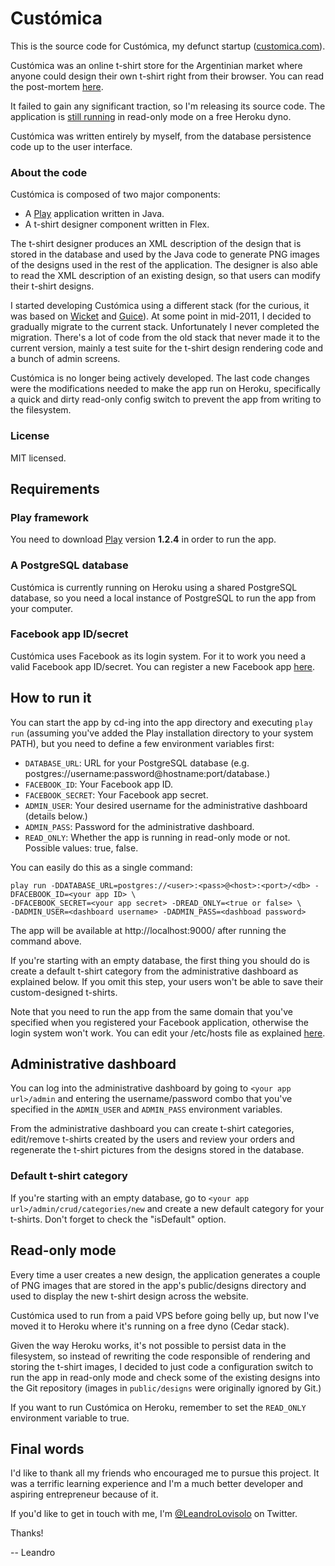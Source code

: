 # Custómica #

This is the source code for Custómica, my defunct startup ([customica.com](http://customica.com)).

Custómica was an online t-shirt store for the Argentinian market where anyone could design their own t-shirt right from their browser. You can read the post-mortem [here](http://leandro.me/posts/i-am-open-sourcing-my-defunct-startup-customica/).

It failed to gain any significant traction, so I'm releasing its source code. The application is [still running](http://customica.com) in read-only mode on a free Heroku dyno.

Custómica was written entirely by myself, from the database persistence code up to the user interface.

### About the code ###

Custómica is composed of two major components:

* A [Play](http://www.playframework.org/) application written in Java.
* A t-shirt designer component written in Flex.

The t-shirt designer produces an XML description of the design that is stored in the database and used by the Java code to generate PNG images of the designs used in the rest of the application. The designer is also able to read the XML description of an existing design, so that users can modify their t-shirt designs.

I started developing Custómica using a different stack (for the curious, it was based on [Wicket](http://wicket.apache.org/) and [Guice](http://code.google.com/p/google-guice/)). At some point in mid-2011, I decided to gradually migrate to the current stack. Unfortunately I never completed the migration. There's a lot of code from the old stack that never made it to the current version, mainly a test suite for the t-shirt design rendering code and a bunch of admin screens.

Custómica is no longer being actively developed. The last code changes were the modifications needed to make the app run on Heroku, specifically a quick and dirty read-only config switch to prevent the app from writing to the filesystem.

### License ###

MIT licensed.

## Requirements ##

### Play framework ###

You need to download [Play](http://www.playframework.org/) version **1.2.4** in order to run the app.

### A PostgreSQL database ###

Custómica is currently running on Heroku using a shared PostgreSQL database, so you need a local instance of PostgreSQL to run the app from your computer.

### Facebook app ID/secret ###

Custómica uses Facebook as its login system. For it to work you need a valid Facebook app ID/secret. You can register a new Facebook app [here](https://developers.facebook.com/).

## How to run it ##

You can start the app by cd-ing into the app directory and executing `play run` (assuming you've added the Play installation directory to your system PATH), but you need to define a few environment variables first:

* `DATABASE_URL`: URL for your PostgreSQL database (e.g. postgres://username:password@hostname:port/database.)
* `FACEBOOK_ID`: Your Facebook app ID.
* `FACEBOOK_SECRET`: Your Facebook app secret.
* `ADMIN_USER`: Your desired username for the administrative dashboard (details below.)
* `ADMIN_PASS`: Password for the administrative dashboard.
* `READ_ONLY`: Whether the app is running in read-only mode or not. Possible values: true, false.

You can easily do this as a single command:

```
play run -DDATABASE_URL=postgres://<user>:<pass>@<host>:<port>/<db> -DFACEBOOK_ID=<your app ID> \
-DFACEBOOK_SECRET=<your app secret> -DREAD_ONLY=<true or false> \
-DADMIN_USER=<dashboard username> -DADMIN_PASS=<dashboad password>
```

The app will be available at http://localhost:9000/ after running the command above.

If you're starting with an empty database, the first thing you should do is create a default t-shirt category from the administrative dashboard as explained below. If you omit this step, your users won't be able to save their custom-designed t-shirts.

Note that you need to run the app from the same domain that you've specified when you registered your Facebook application, otherwise the login system won't work. You can edit your /etc/hosts file as explained [here](http://leandro.me/posts/facebook-apps-and-etc-hosts/).

## Administrative dashboard ##

You can log into the administrative dashboard by going to `<your app url>/admin` and entering the username/password combo that you've specified in the `ADMIN_USER` and `ADMIN_PASS` environment variables.

From the administrative dashboard you can create t-shirt categories, edit/remove t-shirts created by the users and review your orders and regenerate the t-shirt pictures from the designs stored in the database.

### Default t-shirt category ###

If you're starting with an empty database, go to `<your app url>/admin/crud/categories/new` and create a new default category for your t-shirts. Don't forget to check the "isDefault" option.

## Read-only mode ##

Every time a user creates a new design, the application generates a couple of PNG images that are stored in the app's public/designs directory and used to display the new t-shirt design across the website.

Custómica used to run from a paid VPS before going belly up, but now I've moved it to Heroku where it's running on a free dyno (Cedar stack).

Given the way Heroku works, it's not possible to persist data in the filesystem, so instead of rewriting the code responsible of rendering and storing the t-shirt images, I decided to just code a configuration switch to run the app in read-only mode and check some of the existing designs into the Git repository (images in `public/designs` were originally ignored by Git.)

If you want to run Custómica on Heroku, remember to set the `READ_ONLY` environment variable to true.

## Final words ##

I'd like to thank all my friends who encouraged me to pursue this project. It was a terrific learning experience and I'm a much better developer and aspiring entrepreneur because of it.

If you'd like to get in touch with me, I'm [@LeandroLovisolo](http://twitter.com/LeandroLovisolo) on Twitter.

Thanks!

-- Leandro
